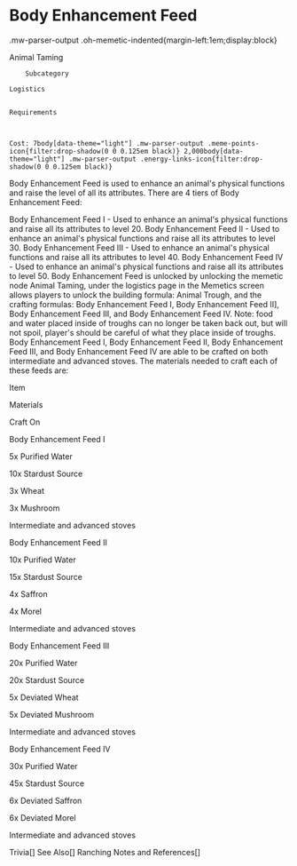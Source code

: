# Body Enhancement Feed

.mw-parser-output .oh-memetic-indented{margin-left:1em;display:block}

Animal Taming


	
		
		
	
	



	
		Subcategory
	
	Logistics


	Requirements


	
	Cost: 7body[data-theme="light"] .mw-parser-output .meme-points-icon{filter:drop-shadow(0 0 0.125em black)} 2,000body[data-theme="light"] .mw-parser-output .energy-links-icon{filter:drop-shadow(0 0 0.125em black)}





Body Enhancement Feed is used to enhance an animal's physical functions and raise the level of all its attributes. There are 4 tiers of Body Enhancement Feed:

Body Enhancement Feed I - Used to enhance an animal's physical functions and raise all its attributes to level 20.
Body Enhancement Feed II - Used to enhance an animal's physical functions and raise all its attributes to level 30.
Body Enhancement Feed III - Used to enhance an animal's physical functions and raise all its attributes to level 40.
Body Enhancement Feed IV - Used to enhance an animal's physical functions and raise all its attributes to level 50.
Body Enhancement Feed is unlocked by unlocking the memetic node Animal Taming, under the logistics page in the Memetics screen allows players to unlock the building formula: Animal Trough, and the crafting formulas: Body Enhancement Feed I, Body Enhancement Feed II], Body Enhancement Feed III, and Body Enhancement Feed IV. Note: food and water placed inside of troughs can no longer be taken back out, but will not spoil, player's should be careful of what they place inside of troughs.
Body Enhancement Feed I, Body Enhancement Feed II, Body Enhancement Feed III, and Body Enhancement Feed IV are able to be crafted on both intermediate and advanced stoves. The materials needed to craft each of these feeds are:



Item

Materials

Craft On




Body Enhancement Feed I

5x Purified Water

10x Stardust Source

3x Wheat

3x Mushroom

Intermediate and advanced stoves




Body Enhancement Feed II

10x Purified Water

15x Stardust Source

4x Saffron

4x Morel

Intermediate and advanced stoves




Body Enhancement Feed III

20x Purified Water

20x Stardust Source

5x Deviated Wheat

5x Deviated Mushroom

Intermediate and advanced stoves




Body Enhancement Feed IV

30x Purified Water

45x Stardust Source

6x Deviated Saffron

6x Deviated Morel

Intermediate and advanced stoves


Trivia[]
See Also[]
Ranching
Notes and References[]
